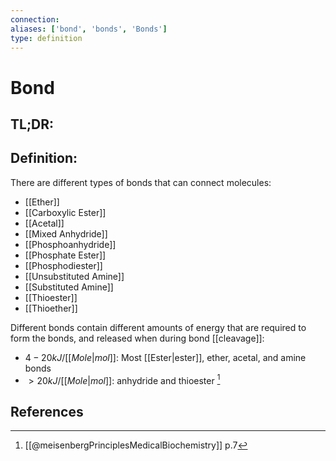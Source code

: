 ```yaml
---
connection:
aliases: ['bond', 'bonds', 'Bonds']
type: definition
---
```


# Bond

## TL;DR:


## Definition:
There are different types of bonds that can connect molecules:
- [[Ether]]
- [[Carboxylic Ester]]
- [[Acetal]]
- [[Mixed Anhydride]]
- [[Phosphoanhydride]]
- [[Phosphate Ester]]
- [[Phosphodiester]]
- [[Unsubstituted Amine]]
- [[Substituted Amine]] 
- [[Thioester]]
- [[Thioether]]


Different bonds contain different amounts of energy that are required to form the bonds, and released when during bond [[cleavage]]:
- $4-20kJ/[[Mole|mol]]$: Most [[Ester|ester]], ether, acetal, and amine bonds
- $>20kJ/[[Mole|mol]]$: anhydride and thioester
[^1]

## References

[^1]: [[@meisenbergPrinciplesMedicalBiochemistry]] p.7